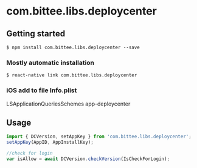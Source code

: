 # com.bittee.libs.deploycenter

## Getting started

`$ npm install com.bittee.libs.deploycenter --save`

### Mostly automatic installation

`$ react-native link com.bittee.libs.deploycenter`

### iOS add to file Info.plist

<key>LSApplicationQueriesSchemes</key>
<array>
    <string>app-deploycenter</string>
</array>

## Usage
```javascript
import { DCVersion, setAppKey } from 'com.bittee.libs.deploycenter';
setAppKey(AppID, AppInstallKey);

//check for login
var isAllow = await DCVersion.checkVersion(IsCheckForLogin);

